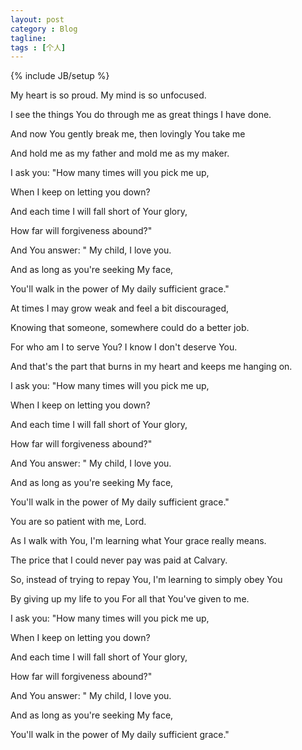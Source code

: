 ```yaml
---
layout: post
category : Blog
tagline: 
tags : [个人]
---
```

{% include JB/setup %}


My heart is so proud. My mind is so unfocused.

I see the things You do through me as great things I have done.

And now You gently break me, then lovingly You take me

And hold me as my father and mold me as my maker.


I ask you: "How many times will you pick me up, 

When I keep on letting you down?

And each time I will fall short of Your glory, 

How far will forgiveness abound?"

And You answer: " My child, I love you.

And as long as you're seeking My face, 

You'll walk in the power of My daily sufficient grace."


At times I may grow weak and feel a bit discouraged, 

Knowing that someone, somewhere could do a better job.

For who am I to serve You? I know I don't deserve You.

And that's the part that burns in my heart and keeps me hanging on.


I ask you: "How many times will you pick me up, 

When I keep on letting you down?

And each time I will fall short of Your glory, 

How far will forgiveness abound?"

And You answer: " My child, I love you.

And as long as you're seeking My face, 

You'll walk in the power of My daily sufficient grace."

You are so patient with me, Lord.

<!-- more -->
As I walk with You, I'm learning what Your grace really means.

The price that I could never pay was paid at Calvary.

So, instead of trying to repay You, I'm learning to simply obey You

By giving up my life to you For all that You've given to me.


I ask you: "How many times will you pick me up, 

When I keep on letting you down?

And each time I will fall short of Your glory, 

How far will forgiveness abound?"

And You answer: " My child, I love you.

And as long as you're seeking My face, 

You'll walk in the power of My daily sufficient grace."